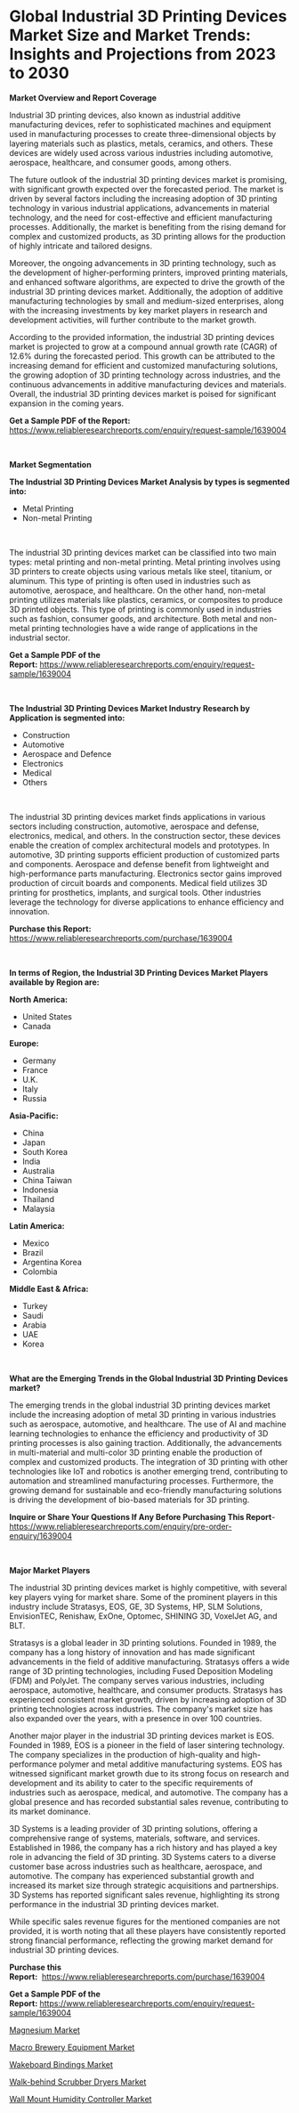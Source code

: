 <p><h1>Global Industrial 3D Printing Devices Market Size and Market Trends: Insights and Projections from 2023 to 2030</h1></p><p><strong>Market Overview and Report Coverage</strong></p>
<p><p>Industrial 3D printing devices, also known as industrial additive manufacturing devices, refer to sophisticated machines and equipment used in manufacturing processes to create three-dimensional objects by layering materials such as plastics, metals, ceramics, and others. These devices are widely used across various industries including automotive, aerospace, healthcare, and consumer goods, among others.</p><p>The future outlook of the industrial 3D printing devices market is promising, with significant growth expected over the forecasted period. The market is driven by several factors including the increasing adoption of 3D printing technology in various industrial applications, advancements in material technology, and the need for cost-effective and efficient manufacturing processes. Additionally, the market is benefiting from the rising demand for complex and customized products, as 3D printing allows for the production of highly intricate and tailored designs.</p><p>Moreover, the ongoing advancements in 3D printing technology, such as the development of higher-performing printers, improved printing materials, and enhanced software algorithms, are expected to drive the growth of the industrial 3D printing devices market. Additionally, the adoption of additive manufacturing technologies by small and medium-sized enterprises, along with the increasing investments by key market players in research and development activities, will further contribute to the market growth.</p><p>According to the provided information, the industrial 3D printing devices market is projected to grow at a compound annual growth rate (CAGR) of 12.6% during the forecasted period. This growth can be attributed to the increasing demand for efficient and customized manufacturing solutions, the growing adoption of 3D printing technology across industries, and the continuous advancements in additive manufacturing devices and materials. Overall, the industrial 3D printing devices market is poised for significant expansion in the coming years.</p></p>
<p><strong>Get a Sample PDF of the Report:</strong> <a href="https://www.reliableresearchreports.com/enquiry/request-sample/1639004">https://www.reliableresearchreports.com/enquiry/request-sample/1639004</a></p>
<p>&nbsp;</p>
<p><strong>Market Segmentation</strong></p>
<p><strong>The Industrial 3D Printing Devices Market Analysis by types is segmented into:</strong></p>
<p><ul><li>Metal Printing</li><li>Non-metal Printing</li></ul></p>
<p>&nbsp;</p>
<p><p>The industrial 3D printing devices market can be classified into two main types: metal printing and non-metal printing. Metal printing involves using 3D printers to create objects using various metals like steel, titanium, or aluminum. This type of printing is often used in industries such as automotive, aerospace, and healthcare. On the other hand, non-metal printing utilizes materials like plastics, ceramics, or composites to produce 3D printed objects. This type of printing is commonly used in industries such as fashion, consumer goods, and architecture. Both metal and non-metal printing technologies have a wide range of applications in the industrial sector.</p></p>
<p><strong>Get a Sample PDF of the Report:</strong>&nbsp;<a href="https://www.reliableresearchreports.com/enquiry/request-sample/1639004">https://www.reliableresearchreports.com/enquiry/request-sample/1639004</a></p>
<p>&nbsp;</p>
<p><strong>The Industrial 3D Printing Devices Market Industry Research by Application is segmented into:</strong></p>
<p><ul><li>Construction</li><li>Automotive</li><li>Aerospace and Defence</li><li>Electronics</li><li>Medical</li><li>Others</li></ul></p>
<p>&nbsp;</p>
<p><p>The industrial 3D printing devices market finds applications in various sectors including construction, automotive, aerospace and defense, electronics, medical, and others. In the construction sector, these devices enable the creation of complex architectural models and prototypes. In automotive, 3D printing supports efficient production of customized parts and components. Aerospace and defense benefit from lightweight and high-performance parts manufacturing. Electronics sector gains improved production of circuit boards and components. Medical field utilizes 3D printing for prosthetics, implants, and surgical tools. Other industries leverage the technology for diverse applications to enhance efficiency and innovation.</p></p>
<p><strong>Purchase this Report:</strong>&nbsp; <a href="https://www.reliableresearchreports.com/purchase/1639004">https://www.reliableresearchreports.com/purchase/1639004</a></p>
<p>&nbsp;</p>
<p><strong>In terms of Region, the Industrial 3D Printing Devices Market Players available by Region are:</strong></p>
<p>
    <p> <strong> North America: </strong>
        <ul>
            <li>United States</li>
            <li>Canada</li>
        </ul>
        </p> 
    <p> <strong> Europe: </strong>
        <ul>
            <li>Germany</li>
            <li>France</li>
            <li>U.K.</li>
            <li>Italy</li>
            <li>Russia</li>
        </ul>
        </p> 
    <p> <strong> Asia-Pacific: </strong>
        <ul>
            <li>China</li>
            <li>Japan</li>
            <li>South Korea</li>
            <li>India</li>
            <li>Australia</li>
            <li>China Taiwan</li>
            <li>Indonesia</li>
            <li>Thailand</li>
            <li>Malaysia</li>
        </ul>
        </p> 
    <p> <strong> Latin America: </strong>
        <ul>
            <li>Mexico</li>
            <li>Brazil</li>
            <li>Argentina Korea</li>
            <li>Colombia</li>
        </ul>
        </p> 
    <p> <strong> Middle East & Africa: </strong>
        <ul>
            <li>Turkey</li>
            <li>Saudi</li>
            <li>Arabia</li>
            <li>UAE</li>
            <li>Korea</li>
        </ul>
    </p>
    </p>
<p>&nbsp;</p>
<p><strong>What are the Emerging Trends in the Global Industrial 3D Printing Devices market?</strong></p>
<p><p>The emerging trends in the global industrial 3D printing devices market include the increasing adoption of metal 3D printing in various industries such as aerospace, automotive, and healthcare. The use of AI and machine learning technologies to enhance the efficiency and productivity of 3D printing processes is also gaining traction. Additionally, the advancements in multi-material and multi-color 3D printing enable the production of complex and customized products. The integration of 3D printing with other technologies like IoT and robotics is another emerging trend, contributing to automation and streamlined manufacturing processes. Furthermore, the growing demand for sustainable and eco-friendly manufacturing solutions is driving the development of bio-based materials for 3D printing.</p></p>
<p><strong>Inquire or Share Your Questions If Any Before Purchasing This Report</strong>- <a href="https://www.reliableresearchreports.com/enquiry/pre-order-enquiry/1639004">https://www.reliableresearchreports.com/enquiry/pre-order-enquiry/1639004</a></p>
<p>&nbsp;</p>
<p><strong>Major Market Players</strong></p>
<p><p>The industrial 3D printing devices market is highly competitive, with several key players vying for market share. Some of the prominent players in this industry include Stratasys, EOS, GE, 3D Systems, HP, SLM Solutions, EnvisionTEC, Renishaw, ExOne, Optomec, SHINING 3D, VoxelJet AG, and BLT.</p><p>Stratasys is a global leader in 3D printing solutions. Founded in 1989, the company has a long history of innovation and has made significant advancements in the field of additive manufacturing. Stratasys offers a wide range of 3D printing technologies, including Fused Deposition Modeling (FDM) and PolyJet. The company serves various industries, including aerospace, automotive, healthcare, and consumer products. Stratasys has experienced consistent market growth, driven by increasing adoption of 3D printing technologies across industries. The company's market size has also expanded over the years, with a presence in over 100 countries.</p><p>Another major player in the industrial 3D printing devices market is EOS. Founded in 1989, EOS is a pioneer in the field of laser sintering technology. The company specializes in the production of high-quality and high-performance polymer and metal additive manufacturing systems. EOS has witnessed significant market growth due to its strong focus on research and development and its ability to cater to the specific requirements of industries such as aerospace, medical, and automotive. The company has a global presence and has recorded substantial sales revenue, contributing to its market dominance.</p><p>3D Systems is a leading provider of 3D printing solutions, offering a comprehensive range of systems, materials, software, and services. Established in 1986, the company has a rich history and has played a key role in advancing the field of 3D printing. 3D Systems caters to a diverse customer base across industries such as healthcare, aerospace, and automotive. The company has experienced substantial growth and increased its market size through strategic acquisitions and partnerships. 3D Systems has reported significant sales revenue, highlighting its strong performance in the industrial 3D printing devices market.</p><p>While specific sales revenue figures for the mentioned companies are not provided, it is worth noting that all these players have consistently reported strong financial performance, reflecting the growing market demand for industrial 3D printing devices.</p></p>
<p><strong>Purchase this Report:</strong>&nbsp;&nbsp;<a href="https://www.reliableresearchreports.com/purchase/1639004">https://www.reliableresearchreports.com/purchase/1639004</a></p>
<p></p>
<p><strong>Get a Sample PDF of the Report:</strong>&nbsp;<a href="https://www.reliableresearchreports.com/enquiry/request-sample/1639004">https://www.reliableresearchreports.com/enquiry/request-sample/1639004</a></p>
<p><p><a href="https://medium.com/@board.cry.ball/magnesium-market-size-growth-forecast-2023-2030-9c807ce65e48">Magnesium Market</a></p><p><a href="https://medium.com/@yuvicharp23/macro-brewery-equipment-market-size-growth-forecast-2023-2030-3220b84fdeef">Macro Brewery Equipment Market</a></p><p><a href="https://www.linkedin.com/pulse/wakeboard-bindings-market-size-growth-forecast-from/">Wakeboard Bindings Market</a></p><p><a href="https://www.linkedin.com/pulse/walk-behind-scrubber-dryers-market-size-2023-2030/">Walk-behind Scrubber Dryers Market</a></p><p><a href="https://www.linkedin.com/pulse/wall-mount-humidity-controller-market-size/">Wall Mount Humidity Controller Market</a></p></p>